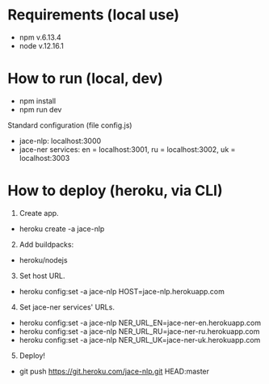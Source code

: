 # Requirements (local use)

- npm v.6.13.4
- node v.12.16.1

# How to run (local, dev)

- npm install
- npm run dev

Standard configuration (file config.js)
- jace-nlp: localhost:3000
- jace-ner services: en = localhost:3001, ru = localhost:3002, uk = localhost:3003

# How to deploy (heroku, via CLI)

1. Create app.
- heroku create -a jace-nlp
2. Add buildpacks:
- heroku/nodejs
3. Set host URL.
- heroku config:set -a jace-nlp HOST=jace-nlp.herokuapp.com
4. Set jace-ner services' URLs.
- heroku config:set -a jace-nlp NER_URL_EN=jace-ner-en.herokuapp.com
- heroku config:set -a jace-nlp NER_URL_RU=jace-ner-ru.herokuapp.com
- heroku config:set -a jace-nlp NER_URL_UK=jace-ner-uk.herokuapp.com
5. Deploy!
- git push https://git.heroku.com/jace-nlp.git HEAD:master

